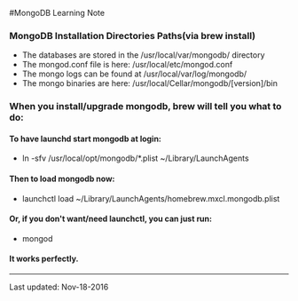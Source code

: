 #MongoDB Learning Note


### MongoDB Installation Directories Paths(via brew install)

- The databases are stored in the /usr/local/var/mongodb/ directory
- The mongod.conf file is here: /usr/local/etc/mongod.conf
- The mongo logs can be found at /usr/local/var/log/mongodb/
- The mongo binaries are here: /usr/local/Cellar/mongodb/[version]/bin


### When you install/upgrade mongodb, brew will tell you what to do:

#### To have launchd start mongodb at login:
- ln -sfv /usr/local/opt/mongodb/*.plist ~/Library/LaunchAgents
#### Then to load mongodb now:
- launchctl load ~/Library/LaunchAgents/homebrew.mxcl.mongodb.plist
#### Or, if you don't want/need launchctl, you can just run:
- mongod
#### It works perfectly.





---

Last updated:
Nov-18-2016
